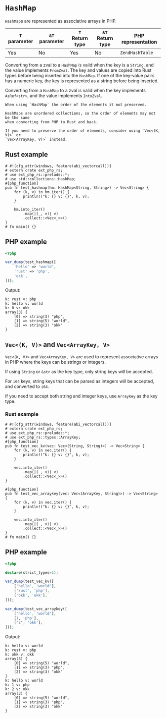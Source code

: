 # `HashMap`

`HashMap`s are represented as associative arrays in PHP.

| `T` parameter | `&T` parameter | `T` Return type | `&T` Return type | PHP representation |
| ------------- | -------------- | --------------- | ---------------- | ------------------ |
| Yes           | No             | Yes             | No               | `ZendHashTable`    |

Converting from a zval to a `HashMap` is valid when the key is a `String`, and
the value implements `FromZval`. The key and values are copied into Rust types
before being inserted into the `HashMap`. If one of the key-value pairs has a
numeric key, the key is represented as a string before being inserted.

Converting from a `HashMap` to a zval is valid when the key implements
`AsRef<str>`, and the value implements `IntoZval`.

<div class="warning">

    When using `HashMap` the order of the elements it not preserved.

    HashMaps are unordered collections, so the order of elements may not be the same
    when converting from PHP to Rust and back.

    If you need to preserve the order of elements, consider using `Vec<(K, V)>` or
    `Vec<ArrayKey, V)>` instead.
</div>

## Rust example

```rust,no_run
# #![cfg_attr(windows, feature(abi_vectorcall))]
# extern crate ext_php_rs;
# use ext_php_rs::prelude::*;
# use std::collections::HashMap;
#[php_function]
pub fn test_hashmap(hm: HashMap<String, String>) -> Vec<String> {
    for (k, v) in hm.iter() {
        println!("k: {} v: {}", k, v);
    }

    hm.into_iter()
        .map(|(_, v)| v)
        .collect::<Vec<_>>()
}
# fn main() {}
```

## PHP example

```php
<?php

var_dump(test_hashmap([
    'hello' => 'world',
    'rust' => 'php',
    'okk',
]));
```

Output:

```text
k: rust v: php
k: hello v: world
k: 0 v: okk
array(3) {
    [0] => string(3) "php",
    [1] => string(5) "world",
    [2] => string(3) "okk"
}
```

## `Vec<(K, V)>` and `Vec<ArrayKey, V>`

`Vec<(K, V)>` and `Vec<ArrayKey, V>` are used to represent associative arrays in PHP
where the keys can be strings or integers.

If using `String` or `&str` as the key type, only string keys will be accepted.

For `i64` keys, string keys that can be parsed as integers will be accepted, and
converted to `i64`.

If you need to accept both string and integer keys, use `ArrayKey` as the key type.

### Rust example

```rust,no_run
# #![cfg_attr(windows, feature(abi_vectorcall))]
# extern crate ext_php_rs;
# use ext_php_rs::prelude::*;
# use ext_php_rs::types::ArrayKey;
#[php_function]
pub fn test_vec_kv(vec: Vec<(String, String)>) -> Vec<String> {
    for (k, v) in vec.iter() {
        println!("k: {} v: {}", k, v);
    }

    vec.into_iter()
        .map(|(_, v)| v)
        .collect::<Vec<_>>()
}

#[php_function]
pub fn test_vec_arraykey(vec: Vec<(ArrayKey, String)>) -> Vec<String> {
    for (k, v) in vec.iter() {
        println!("k: {} v: {}", k, v);
    }

    vec.into_iter()
        .map(|(_, v)| v)
        .collect::<Vec<_>>()
}
# fn main() {}
```

## PHP example

```php
<?php

declare(strict_types=1);

var_dump(test_vec_kv([
    ['hello', 'world'],
    ['rust', 'php'],
    ['okk', 'okk'],
]));

var_dump(test_vec_arraykey([
    ['hello', 'world'],
    [1, 'php'],
    ["2", 'okk'],
]));
```

Output:

```text
k: hello v: world
k: rust v: php
k: okk v: okk
array(3) {
    [0] => string(5) "world",
    [1] => string(3) "php",
    [2] => string(3) "okk"
}
k: hello v: world
k: 1 v: php
k: 2 v: okk
array(3) {
    [0] => string(5) "world",
    [1] => string(3) "php",
    [2] => string(3) "okk"
}
```
